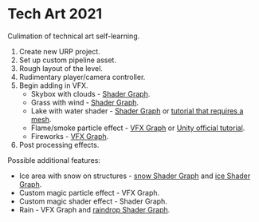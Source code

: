 # Tech Art 2021

Culimation of technical art self-learning.

1. Create new URP project.
2. Set up custom pipeline asset.
3. Rough layout of the level.
4. Rudimentary player/camera controller.
5. Begin adding in VFX.
    - Skybox with clouds - [Shader Graph](https://medium.com/@jannik_boysen/procedural-skybox-shader-137f6b0cb77c).
    - Grass with wind - [Shader Graph](https://www.youtube.com/watch?v=L_Bzcw9tqTc&t=2s).
    - Lake with water shader - [Shader Graph](https://www.youtube.com/watch?v=FbTAbOnhRcI&t=13s) or [tutorial that requires a mesh](https://www.youtube.com/watch?v=kgXeo2SRDd4).
    - Flame/smoke particle effect - [VFX Graph](https://www.youtube.com/watch?v=R6D1b7zZHHA) or [Unity official tutorial](https://www.youtube.com/watch?v=OCzGXcdyqnQ).
    - Fireworks - [VFX Graph](https://www.youtube.com/watch?v=iCEHarLRCzI).
6. Post processing effects.

Possible additional features:
- Ice area with snow on structures - [snow Shader Graph](https://www.youtube.com/watch?v=IC9g5hlfV6o) and [ice Shader Graph](https://www.youtube.com/watch?v=rlGNbq5p5CQ&t=151s).
- Custom magic particle effect - VFX Graph.
- Custom magic shader effect - Shader Graph.
- Rain - VFX Graph and [raindrop Shader Graph](https://www.youtube.com/watch?v=R6EX6dN1BOs&t=179s).